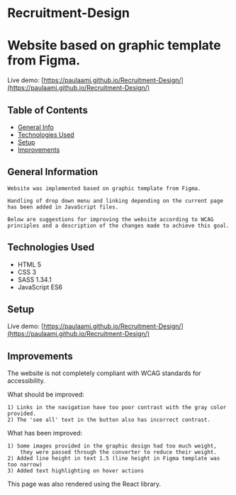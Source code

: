 # Recruitment-Design

# Website based on graphic template from Figma.

  Live demo: [https://paulaami.github.io/Recruitment-Design/](https://paulaami.github.io/Recruitment-Design/)


## Table of Contents
* [General Info](#general-information)
* [Technologies Used](#technologies-used)
* [Setup](#setup)
* [Improvements](#improvements)



## General Information

    Website was implemented based on graphic template from Figma. 

    Handling of drop down menu and linking depending on the current page has been added in JavaScript files.

    Below are suggestions for improving the website according to WCAG principles and a description of the changes made to achieve this goal.

## Technologies Used

- HTML 5
- CSS 3
- SASS 1.34.1
- JavaScript ES6


## Setup
  Live demo: [https://paulaami.github.io/Recruitment-Design/](https://paulaami.github.io/Recruitment-Design/)

## Improvements

  The website is not completely compliant with WCAG standards for accessibility.

  What should be improved:

    1) Links in the navigation have too poor contrast with the gray color provided. 
    2) The 'see all' text in the button also has incorrect contrast.

  What has been improved:

    1) Some images provided in the graphic design had too much weight, 
        they were passed through the converter to reduce their weight.
    2) Added line height in text 1.5 (line height in Figma template was too narrow)
    3) Added text highlighting on hover actions

This page was also rendered using the React library.
